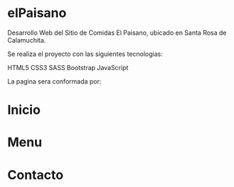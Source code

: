 # elPaisano

Desarrollo Web del Sitio de Comidas El Paisano, ubicado en Santa Rosa de Calamuchita. 

Se realiza el proyecto con las siguientes tecnologias: 

HTML5 
CSS3
SASS
Bootstrap
JavaScript

La pagina sera conformada por: 

# Inicio
# Menu
# Contacto



